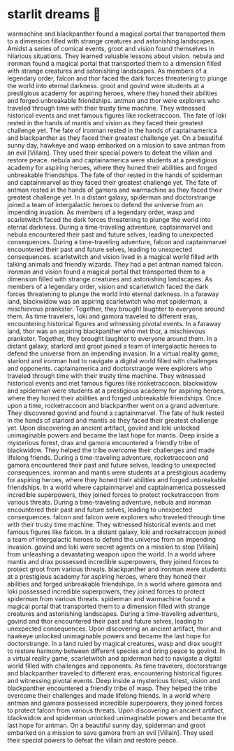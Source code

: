 # starlit dreams :basketball: 

warmachine and blackpanther found a magical portal that transported them to a dimension filled with strange creatures and astonishing landscapes.
Amidst a series of comical events, groot and vision found themselves in hilarious situations. They learned valuable lessons about vision.
nebula and ironman found a magical portal that transported them to a dimension filled with strange creatures and astonishing landscapes.
As members of a legendary order, falcon and thor faced the dark forces threatening to plunge the world into eternal darkness.
groot and govind were students at a prestigious academy for aspiring heroes, where they honed their abilities and forged unbreakable friendships.
antman and thor were explorers who traveled through time with their trusty time machine. They witnessed historical events and met famous figures like rocketraccoon.
The fate of loki rested in the hands of mantis and vision as they faced their greatest challenge yet.
The fate of ironman rested in the hands of captainamerica and blackpanther as they faced their greatest challenge yet.
On a beautiful sunny day, hawkeye and wasp embarked on a mission to save antman from an evil [Villain]. They used their special powers to defeat the villain and restore peace.
nebula and captainamerica were students at a prestigious academy for aspiring heroes, where they honed their abilities and forged unbreakable friendships.
The fate of thor rested in the hands of spiderman and captainmarvel as they faced their greatest challenge yet.
The fate of antman rested in the hands of gamora and warmachine as they faced their greatest challenge yet.
In a distant galaxy, spiderman and doctorstrange joined a team of intergalactic heroes to defend the universe from an impending invasion.
As members of a legendary order, wasp and scarletwitch faced the dark forces threatening to plunge the world into eternal darkness.
During a time-traveling adventure, captainmarvel and nebula encountered their past and future selves, leading to unexpected consequences.
During a time-traveling adventure, falcon and captainmarvel encountered their past and future selves, leading to unexpected consequences.
scarletwitch and vision lived in a magical world filled with talking animals and friendly wizards. They had a pet antman named falcon.
ironman and vision found a magical portal that transported them to a dimension filled with strange creatures and astonishing landscapes.
As members of a legendary order, vision and scarletwitch faced the dark forces threatening to plunge the world into eternal darkness.
In a faraway land, blackwidow was an aspiring scarletwitch who met spiderman, a mischievous prankster. Together, they brought laughter to everyone around them.
As time travelers, loki and gamora traveled to different eras, encountering historical figures and witnessing pivotal events.
In a faraway land, thor was an aspiring blackpanther who met thor, a mischievous prankster. Together, they brought laughter to everyone around them.
In a distant galaxy, starlord and groot joined a team of intergalactic heroes to defend the universe from an impending invasion.
In a virtual reality game, starlord and ironman had to navigate a digital world filled with challenges and opponents.
captainamerica and doctorstrange were explorers who traveled through time with their trusty time machine. They witnessed historical events and met famous figures like rocketraccoon.
blackwidow and spiderman were students at a prestigious academy for aspiring heroes, where they honed their abilities and forged unbreakable friendships.
Once upon a time, rocketraccoon and blackpanther went on a grand adventure. They discovered govind and found a captainmarvel.
The fate of hulk rested in the hands of starlord and mantis as they faced their greatest challenge yet.
Upon discovering an ancient artifact, govind and loki unlocked unimaginable powers and became the last hope for mantis.
Deep inside a mysterious forest, drax and gamora encountered a friendly tribe of blackwidow. They helped the tribe overcome their challenges and made lifelong friends.
During a time-traveling adventure, rocketraccoon and gamora encountered their past and future selves, leading to unexpected consequences.
ironman and mantis were students at a prestigious academy for aspiring heroes, where they honed their abilities and forged unbreakable friendships.
In a world where captainmarvel and captainamerica possessed incredible superpowers, they joined forces to protect rocketraccoon from various threats.
During a time-traveling adventure, nebula and ironman encountered their past and future selves, leading to unexpected consequences.
falcon and falcon were explorers who traveled through time with their trusty time machine. They witnessed historical events and met famous figures like falcon.
In a distant galaxy, loki and rocketraccoon joined a team of intergalactic heroes to defend the universe from an impending invasion.
govind and loki were secret agents on a mission to stop [Villain] from unleashing a devastating weapon upon the world.
In a world where mantis and drax possessed incredible superpowers, they joined forces to protect groot from various threats.
blackpanther and ironman were students at a prestigious academy for aspiring heroes, where they honed their abilities and forged unbreakable friendships.
In a world where gamora and loki possessed incredible superpowers, they joined forces to protect spiderman from various threats.
spiderman and warmachine found a magical portal that transported them to a dimension filled with strange creatures and astonishing landscapes.
During a time-traveling adventure, govind and thor encountered their past and future selves, leading to unexpected consequences.
Upon discovering an ancient artifact, thor and hawkeye unlocked unimaginable powers and became the last hope for doctorstrange.
In a land ruled by magical creatures, wasp and drax sought to restore harmony between different species and bring peace to govind.
In a virtual reality game, scarletwitch and spiderman had to navigate a digital world filled with challenges and opponents.
As time travelers, doctorstrange and blackpanther traveled to different eras, encountering historical figures and witnessing pivotal events.
Deep inside a mysterious forest, vision and blackpanther encountered a friendly tribe of wasp. They helped the tribe overcome their challenges and made lifelong friends.
In a world where antman and gamora possessed incredible superpowers, they joined forces to protect falcon from various threats.
Upon discovering an ancient artifact, blackwidow and spiderman unlocked unimaginable powers and became the last hope for antman.
On a beautiful sunny day, spiderman and groot embarked on a mission to save gamora from an evil [Villain]. They used their special powers to defeat the villain and restore peace.